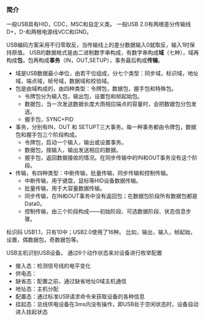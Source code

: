 
### 简介

一般USB具有HID，CDC，MSC和自定义类。
一般USB 2.0有两根差分传输线D+，D-和两根电源线VCC和GND。

USB编码方案采用不归零取反，当传输线上的差分数据输入0就取反，输入1时保持原值。
USB的数据格式是由二进制数字串构成，有数字串构成**域**（七种），域再构成**包**，包再构成**事务**（IN，OUT,SETUP），事务最后构成**传输**。
  - 域是USB数据最小单位，由若干位组成，分七个类型：同步域，标识域，地址域，端点域，帧号域，数据域和校验域。
  - 包是由域构成的，由四种类型：令牌包，数据包，握手包和特殊包。
    - 令牌包分为输入包，输出包，设置包和帧起始包。
    - 数据包，当一次发送数据长度大雨相应端点的容量时，会把数据包分包发送。
    - 握手包，SYNC+PID
  - 事务，分别有IN，OUT 和 SETUPT三大事务。每一种事务都由令牌包，数据包和握手包三个阶段构成。
    - 令牌包，启动一个输入，输出或设置事务。
    - 数据包，按输入，输出发送相应的数据。
    - 握手包，返回数据接收的情况。在同步传输中的IN和OUT事务没有这个阶段。
  - 传输，有四种类型：中断传输，批量传输，同步传输和控制传输。
    - 中断传输，用于键盘，鼠标等HID设备数据传输。
    - 批量传输，用于大容量数据传输。
    - 同步传输，在IN和OUT事务中没有返回包；在数据包阶段所有数据包都是Data0。
    - 控制传输，由三个阶段构成——初始阶段、可选数据阶段、状态信息步骤。

标识码
USB1.1，只有10中；USB2.0使用了16种。
比如，输出，输入，帧起始，设置，偶数据包，奇数据包等。

USB主机识别USB设备。
通过6个动作状态来对设备进行枚举配置
  - 接入态：检测信号线的电平变化
  - 供电态：
  - 缺省态：配置之前，通过缺省地址0域主机通信
  - 地址态：主机分配
  - 配置态：通过标准USB请求命令来获取设备的各种信息
  - 挂起态：总线供电设备在3ms内没有操作，即USB处于空闲状态时，设备自动进入挂起状态
